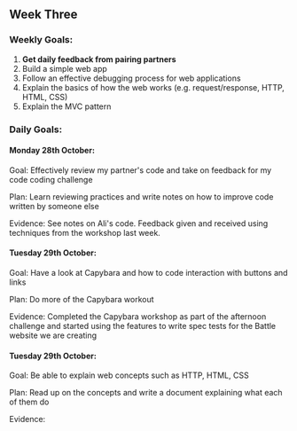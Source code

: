 ## Week Three

### Weekly Goals:
1. <b>Get daily feedback from pairing partners</b>
2. Build a simple web app
3. Follow an effective debugging process for web applications
4. Explain the basics of how the web works (e.g. request/response, HTTP, HTML, CSS)
5. Explain the MVC pattern

### Daily Goals:
#### Monday 28th October:
Goal: Effectively review my partner's code and take on feedback for my code coding challenge

Plan: Learn reviewing practices and write notes on how to improve code written by someone else

Evidence: See notes on Ali's code. Feedback given and received using techniques from the workshop last week.


#### Tuesday 29th October:
Goal: Have a look at Capybara and how to code interaction with buttons and links

Plan: Do more of the Capybara workout

Evidence: Completed the Capybara workshop as part of the afternoon challenge and started using the features to write spec tests for the Battle website we are creating



#### Tuesday 29th October:
Goal: Be able to explain web concepts such as HTTP, HTML, CSS

Plan: Read up on the concepts and write a document explaining what each of them do

Evidence: 
